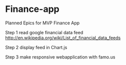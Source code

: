 Finance-app
===========

Planned Epics for MVP Finance App

Step 1 read google financial data feed http://en.wikipedia.org/wiki/List_of_financial_data_feeds

Step 2 display feed in Chart.js

Step 3 make responsive webapplication with famo.us
